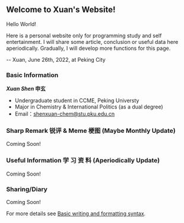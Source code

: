 ## Welcome to Xuan's Website!

Hello World!

Here is a personal website only for programming study and self entertainment. I will share some article, conclusion or useful data here aperiodically. Gradually, I will develop more functions for this page. 

-- Xuan, June 26th, 2022, at Peking City

### Basic Information

**_Xuan Shen_ 申玄**
- Undergraduate student in CCME, Peking Universty
- Major in Chemistry & International Politics (as a dual degree)
- Email：shenxuan-chem@stu.pku.edu.cn

### Sharp Remark 锐评 & Meme 梗图 (Maybe Monthly Update)
Coming Soon!

### Useful Information 学 习 资 料 (Aperiodically Update)
Coming Soon!

### Sharing/Diary
Coming Soon!


For more details see [Basic writing and formatting syntax](https://docs.github.com/en/github/writing-on-github/getting-started-with-writing-and-formatting-on-github/basic-writing-and-formatting-syntax).
